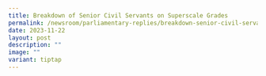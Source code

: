 ```yaml
---
title: Breakdown of Senior Civil Servants on Superscale Grades
permalink: /newsroom/parliamentary-replies/breakdown-senior-civil-servants-superscale-grades/
date: 2023-11-22
layout: post
description: ""
image: ""
variant: tiptap
---
```

